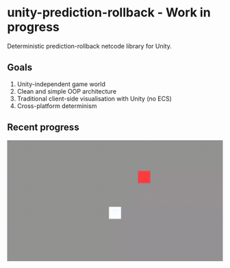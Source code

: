 # unity-prediction-rollback - Work in progress
Deterministic prediction-rollback netcode library for Unity.

## Goals

1. Unity-independent game world
2. Clean and simple OOP architecture
3. Traditional client-side visualisation with Unity (no ECS)
4. Cross-platform determinism

## Recent progress

![](https://github.com/nilpunch/unity-prediction-rollback/blob/master/Graphics/reversibledeath.gif)
